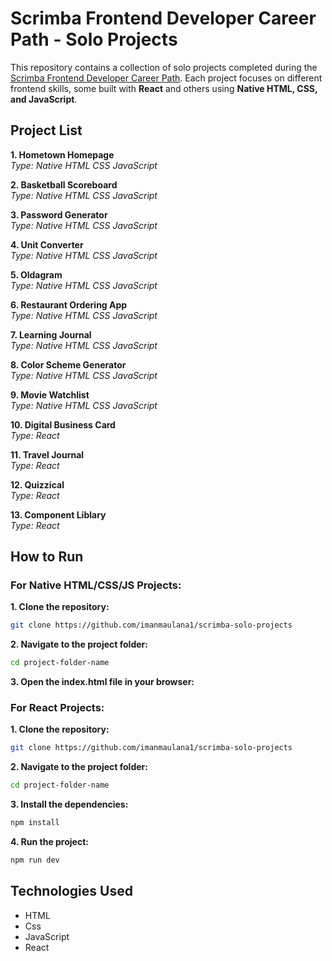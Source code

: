 # Scrimba Frontend Developer Career Path - Solo Projects

This repository contains a collection of solo projects completed during the [Scrimba Frontend Developer Career Path](https://v2.scrimba.com/the-frontend-developer-career-path-c0j). Each project focuses on different frontend skills, some built with **React** and others using **Native HTML, CSS, and JavaScript**.

## Project List
**1. Hometown Homepage**<br>
*Type: Native HTML CSS JavaScript*

**2. Basketball Scoreboard**<br>
*Type: Native HTML CSS JavaScript*

**3. Password Generator**<br>
*Type: Native HTML CSS JavaScript*

**4. Unit Converter**<br>
*Type: Native HTML CSS JavaScript*

**5. Oldagram**<br>
*Type: Native HTML CSS JavaScript*

**6. Restaurant Ordering App**<br>
*Type: Native HTML CSS JavaScript*

**7. Learning Journal**<br>
*Type: Native HTML CSS JavaScript*

**8. Color Scheme Generator**<br>
*Type: Native HTML CSS JavaScript*

**9. Movie Watchlist**<br>
*Type: Native HTML CSS JavaScript*

**10. Digital Business Card**<br>
*Type: React*

**11. Travel Journal**<br>
*Type: React*

**12. Quizzical**<br>
*Type: React*

**13. Component Liblary**<br>
*Type: React*

## How to Run

### For Native HTML/CSS/JS Projects:

**1. Clone the repository:**
```bash
git clone https://github.com/imanmaulana1/scrimba-solo-projects
```

**2. Navigate to the project folder:**
```bash
cd project-folder-name
```

**3. Open the index.html file in your browser:**

### For React Projects:

**1. Clone the repository:**
```bash
git clone https://github.com/imanmaulana1/scrimba-solo-projects
```

**2. Navigate to the project folder:**
```bash
cd project-folder-name
```

**3. Install the dependencies:**
```bash
npm install
```

**4. Run the project:**
```bash
npm run dev
```

## Technologies Used

- HTML
- Css
- JavaScript
- React
